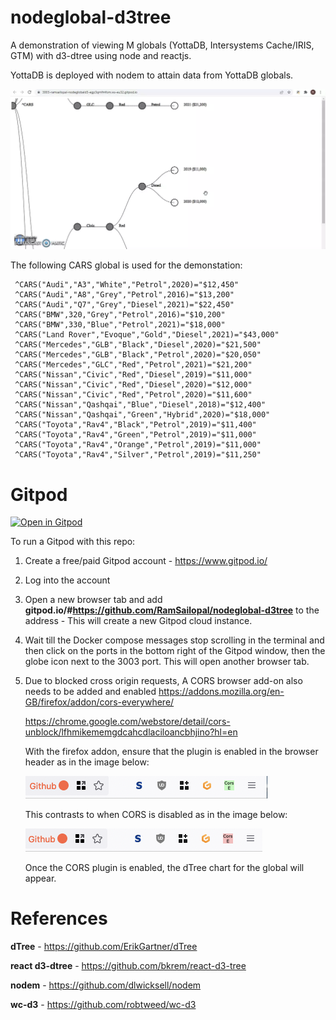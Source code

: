 # nodeglobal-d3tree

A demonstration of viewing M globals (YottaDB, Intersystems Cache/IRIS, GTM) with d3-dtree using node and reactjs.

YottaDB is deployed with nodem to attain data from YottaDB globals.

 ![Alt text](node-d3tree.webp?raw=true?raw=true "Dtree view")

The following CARS global is used for the demonstation:

     ^CARS("Audi","A3","White","Petrol",2020)="$12,450"
     ^CARS("Audi","A8","Grey","Petrol",2016)="$13,200"
     ^CARS("Audi","Q7","Grey","Diesel",2021)="$22,450"
     ^CARS("BMW",320,"Grey","Petrol",2016)="$10,200"
     ^CARS("BMW",330,"Blue","Petrol",2021)="$18,000"
     ^CARS("Land Rover","Evoque","Gold","Diesel",2021)="$43,000"
     ^CARS("Mercedes","GLB","Black","Diesel",2020)="$21,500"
     ^CARS("Mercedes","GLB","Black","Petrol",2020)="$20,050"
     ^CARS("Mercedes","GLC","Red","Petrol",2021)="$21,200"
     ^CARS("Nissan","Civic","Red","Diesel",2019)="$11,000"
     ^CARS("Nissan","Civic","Red","Diesel",2020)="$12,000"
     ^CARS("Nissan","Civic","Red","Petrol",2020)="$11,600"
     ^CARS("Nissan","Qashqai","Blue","Diesel",2018)="$12,400"
     ^CARS("Nissan","Qashqai","Green","Hybrid",2020)="$18,000"
     ^CARS("Toyota","Rav4","Black","Petrol",2019)="$11,400"
     ^CARS("Toyota","Rav4","Green","Petrol",2019)="$11,000"
     ^CARS("Toyota","Rav4","Orange","Petrol",2019)="$11,000"
     ^CARS("Toyota","Rav4","Silver","Petrol",2019)="$11,250"


# Gitpod

[![Open in Gitpod](https://gitpod.io/button/open-in-gitpod.svg)](https://gitpod.io/#https://github.com/RamSailopal/nodeglobal-d3tree)

To run a Gitpod with this repo:

1) Create a free/paid Gitpod account - https://www.gitpod.io/
2) Log into the account
3) Open a new browser tab and add **gitpod.io/#https://github.com/RamSailopal/nodeglobal-d3tree** to the address - This will create a new Gitpod cloud instance.
4) Wait till the Docker compose messages stop scrolling in the terminal and then click on the ports in the bottom right of the Gitpod window, then the globe icon next to the 3003 port. This will open another browser tab.
5) Due to blocked cross origin requests, A CORS browser add-on also needs to be added and enabled
   https://addons.mozilla.org/en-GB/firefox/addon/cors-everywhere/
   
   https://chrome.google.com/webstore/detail/cors-unblock/lfhmikememgdcahcdlaciloancbhjino?hl=en
   
   With the firefox addon, ensure that the plugin is enabled in the browser header as in the image below:
   
   ![Alt text](https://github.com/RamSailopal/Fileman-d3/raw/main/corsenabled.png?raw=true?raw=true "CORS enabled")
   
   This contrasts to when CORS is disabled as in the image below:
   
   ![Alt text](https://github.com/RamSailopal/Fileman-d3/raw/main/corsdisabled.png?raw=true?raw=true "CORS disabled") 
   
   Once the CORS plugin is enabled, the dTree chart for the global will appear.

# References

**dTree** - https://github.com/ErikGartner/dTree

**react d3-dtree** - https://github.com/bkrem/react-d3-tree

**nodem** - https://github.com/dlwicksell/nodem

**wc-d3** - https://github.com/robtweed/wc-d3
